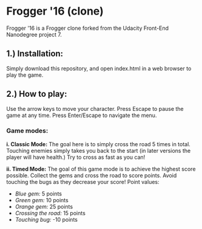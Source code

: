 Frogger '16 (clone)
===============================

Frogger '16 is a Frogger clone forked from the Udacity Front-End Nanodegree project 7.

## 1.) Installation:

Simply download this repository, and open index.html in a web browser to play the game.

## 2.) How to play:

Use the arrow keys to move your character. Press Escape to pause the game at any time. Press Enter/Escape to navigate the menu.

### Game modes:

**i. Classic Mode:** The goal here is to simply cross the road 5 times in total. Touching enemies simply takes you back to the start (in later versions the player will have health.) Try to cross as fast as you can!

**ii. Timed Mode:** The goal of this game mode is to achieve the highest score possible. Collect the gems and cross the road to score points. Avoid touching the bugs as they decrease your score! Point values:

- _Blue gem:_ 5 points
- _Green gem:_ 10 points
- _Orange gem:_ 25 points
- _Crossing the road:_ 15 points
- _Touching bug:_ -10 points
